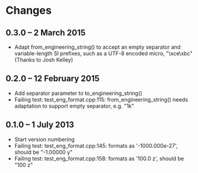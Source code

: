 Changes
=======

0.3.0 &ndash; 2 March 2015
----------------------------
- Adapt from_engineering_string() to accept an empty separator and variable-length SI prefixes, such as a UTF-8 encoded micro, "\xce\xbc" (Thanks to Josh Kelley)

0.2.0 &ndash; 12 February 2015
----------------------------
- Add separator parameter to to_engineering_string()
- Failing test: test_eng_format.cpp:115: from_engineering_string() needs adaptation 
  to support empty separator, e.g. "1k"

0.1.0 &ndash; 1 July 2013
-----------------------
- Start version numbering
- Failing test: test_eng_format.cpp:145: formats as '-1000.000e-27', should be "-1.00000 y"
- Failing test: test_eng_format.cpp:158: formats as '100.0 z', should be "100 z"
